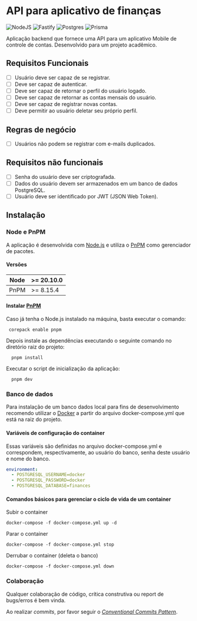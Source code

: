 # API para aplicativo de finanças

![NodeJS](https://img.shields.io/badge/node.js-6DA55F?style=for-the-badge&logo=node.js&logoColor=white)
![Fastify](https://img.shields.io/badge/fastify-%23000000.svg?style=for-the-badge&logo=fastify&logoColor=white)
![Postgres](https://img.shields.io/badge/postgres-%23316192.svg?style=for-the-badge&logo=postgresql&logoColor=white)
![Prisma](https://img.shields.io/badge/Prisma-3982CE?style=for-the-badge&logo=Prisma&logoColor=white)

Aplicação backend que fornece uma API para um aplicativo Mobile de controle de contas. Desenvolvido para um projeto acadêmico.

## Requisitos Funcionais

- [ ] Usuário deve ser capaz de se registrar.
- [ ] Deve ser capaz de autenticar.
- [ ] Deve ser capaz de retornar o perfil do usuário logado.
- [ ] Deve ser capaz de retornar as contas mensais do usuário.
- [ ] Deve ser capaz de registrar novas contas.
- [ ] Deve permitir ao usuário deletar seu próprio perfil.

## Regras de negócio

- [ ] Usuários não podem se registrar com e-mails duplicados.

## Requisitos não funcionais

- [ ] Senha do usuário deve ser criptografada.
- [ ] Dados do usuário devem ser armazenados em um banco de dados PostgreSQL.
- [ ] Usuário deve ser identificado por JWT (JSON Web Token).

## Instalação

### Node e PnPM

A aplicação é desenvolvida com [Node.js](https://nodejs.org/) e utiliza o [PnPM](https://pnpm.io/pt/) como gerenciador de pacotes.

#### Versões

| Node | >= 20.10.0 |
| ---- | ---------- |
| PnPM | >= 8.15.4  |

#### Instalar [PnPM](https://pnpm.io/pt/installation)

Caso já tenha o Node.js instalado na máquina, basta executar o comando:

```console
 corepack enable pnpm
```

Depois instale as dependências executando o seguinte comando no diretório raiz do projeto:

```console
  pnpm install
```

Executar o script de inicialização da aplicação:

```console
  pnpm dev
```

### Banco de dados

Para instalação de um banco dados local para fins de desenvolvimento recomendo utilizar o [Docker](https://www.docker.com/) a partir do arquivo docker-compose.yml que está na raiz do projeto.

#### Variáveis de configuração do container

Essas variáveis são definidas no arquivo docker-compose.yml e correspondem, respectivamente, ao usuário do banco, senha deste usuário e nome do banco.

```yml
environment:
  - POSTGRESQL_USERNAME=docker
  - POSTGRESQL_PASSWORD=docker
  - POSTGRESQL_DATABASE=finances
```

#### Comandos básicos para gerenciar o ciclo de vida de um container

Subir o container

```console
docker-compose -f docker-compose.yml up -d
```

Parar o container

```console
docker-compose -f docker-compose.yml stop
```

Derrubar o container (deleta o banco)

```console
docker-compose -f docker-compose.yml down
```

### Colaboração

Qualquer colaboração de código, crítica construtiva ou report de bugs/erros é bem vinda.

Ao realizar _commits_, por favor seguir o _[Conventional Commits Pattern](https://medium.com/linkapi-solutions/conventional-commits-pattern-3778d1a1e657)_.

